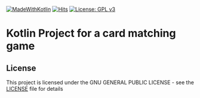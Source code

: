 [![MadeWithKotlin](https://img.shields.io/badge/Made%20with-Kotlin-blue)](https://kotlinlang.org/) [![Hits](https://hits.seeyoufarm.com/api/count/incr/badge.svg?url=https%3A%2F%2Fgithub.com%2Fatalaydenknalbant%2FCard-matching-game&count_bg=%2379C83D&title_bg=%23555555&icon=&icon_color=%23E7E7E7&title=hits&edge_flat=false)](https://hits.seeyoufarm.com) [![License: GPL v3](https://img.shields.io/badge/License-GPLv3-blue.svg)](https://www.gnu.org/licenses/gpl-3.0) 

# Kotlin Project for a card matching game



## License
This project is licensed under the GNU GENERAL PUBLIC LICENSE - see the [LICENSE](LICENSE) file for details
